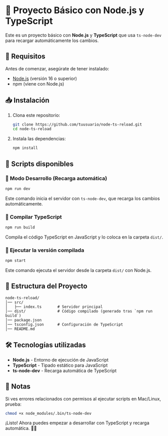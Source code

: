 # 🚀 Proyecto Básico con Node.js y TypeScript

Este es un proyecto básico con **Node.js** y **TypeScript** que usa `ts-node-dev` para recargar automáticamente los cambios.

## 📌 Requisitos

Antes de comenzar, asegúrate de tener instalado:

- [Node.js](https://nodejs.org/) (versión 16 o superior)
- npm (viene con Node.js)

## 📥 Instalación

1. Clona este repositorio:

   ```sh
   git clone https://github.com/tuusuario/node-ts-reload.git
   cd node-ts-reload
   ```

2. Instala las dependencias:
   ```sh
   npm install
   ```

## 🚀 Scripts disponibles

### 🔹 Modo Desarrollo (Recarga automática)

```sh
npm run dev
```

Este comando inicia el servidor con `ts-node-dev`, que recarga los cambios automáticamente.

### 🔹 Compilar TypeScript

```sh
npm run build
```

Compila el código TypeScript en JavaScript y lo coloca en la carpeta `dist/`.

### 🔹 Ejecutar la versión compilada

```sh
npm start
```

Este comando ejecuta el servidor desde la carpeta `dist/` con Node.js.

## 📂 Estructura del Proyecto

```
node-ts-reload/
│── src/
│   ├── index.ts       # Servidor principal
│── dist/              # Código compilado (generado tras `npm run build`)
│── package.json
│── tsconfig.json      # Configuración de TypeScript
│── README.md
```

## 🛠 Tecnologías utilizadas

- **Node.js** - Entorno de ejecución de JavaScript
- **TypeScript** - Tipado estático para JavaScript
- **ts-node-dev** - Recarga automática de TypeScript

## 📌 Notas

Si ves errores relacionados con permisos al ejecutar scripts en Mac/Linux, prueba:

```sh
chmod +x node_modules/.bin/ts-node-dev
```

¡Listo! Ahora puedes empezar a desarrollar con TypeScript y recarga automática. 🚀🔥
